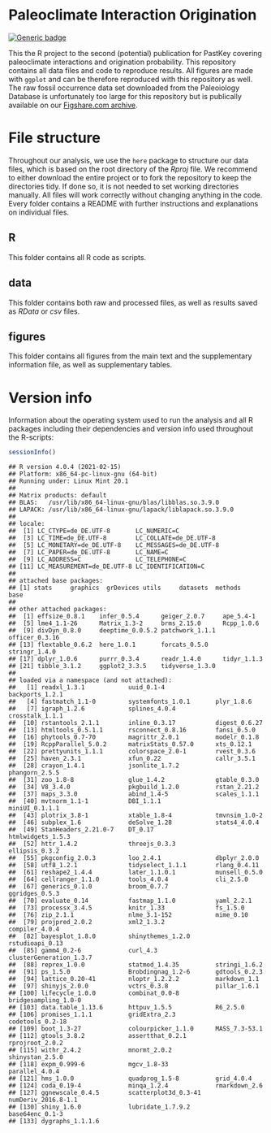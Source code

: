 
<!-- add all libraries before knitting -->

# Paleoclimate Interaction Origination

<!-- badges: start -->

[![Generic
badge](https://img.shields.io/badge/Status-Published-green.svg)](https://shields.io/)
<!-- badges: end -->

This the R project to the second (potential) publication for PastKey
covering paleoclimate interactions and origination probability. This
repository contains all data files and code to reproduce results. All
figures are made with `ggplot` and can be therefore reproduced with this
repository as well. The raw fossil occurrence data set downloaded from
the Paleoiology Database is unfortunately too large for this repository
but is publically available on our [Figshare.com
archive](https://figshare.com/articles/dataset/Raw_fossil_data/14528925).

# File structure

Throughout our analysis, we use the `here` package to structure our data
files, which is based on the root directory of the *Rproj* file. We
recommend to either download the entire project or to fork the
repository to keep the directories tidy. If done so, it is not needed to
set working directories manually. All files will work correctly without
changing anything in the code. Every folder contains a README with
further instructions and explanations on individual files.

## R

This folder contains all R code as scripts.

## data

This folder contains both raw and processed files, as well as results
saved as *RData* or *csv* files.

## figures

This folder contains all figures from the main text and the
supplementary information file, as well as supplementary tables.

# Version info

Information about the operating system used to run the analysis and all
R packages including their dependencies and version info used throughout
the R-scripts:

``` r
sessionInfo()
```

    ## R version 4.0.4 (2021-02-15)
    ## Platform: x86_64-pc-linux-gnu (64-bit)
    ## Running under: Linux Mint 20.1
    ## 
    ## Matrix products: default
    ## BLAS:   /usr/lib/x86_64-linux-gnu/blas/libblas.so.3.9.0
    ## LAPACK: /usr/lib/x86_64-linux-gnu/lapack/liblapack.so.3.9.0
    ## 
    ## locale:
    ##  [1] LC_CTYPE=de_DE.UTF-8       LC_NUMERIC=C              
    ##  [3] LC_TIME=de_DE.UTF-8        LC_COLLATE=de_DE.UTF-8    
    ##  [5] LC_MONETARY=de_DE.UTF-8    LC_MESSAGES=de_DE.UTF-8   
    ##  [7] LC_PAPER=de_DE.UTF-8       LC_NAME=C                 
    ##  [9] LC_ADDRESS=C               LC_TELEPHONE=C            
    ## [11] LC_MEASUREMENT=de_DE.UTF-8 LC_IDENTIFICATION=C       
    ## 
    ## attached base packages:
    ## [1] stats     graphics  grDevices utils     datasets  methods   base     
    ## 
    ## other attached packages:
    ##  [1] effsize_0.8.1    infer_0.5.4      geiger_2.0.7     ape_5.4-1       
    ##  [5] lme4_1.1-26      Matrix_1.3-2     brms_2.15.0      Rcpp_1.0.6      
    ##  [9] divDyn_0.8.0     deeptime_0.0.5.2 patchwork_1.1.1  officer_0.3.16  
    ## [13] flextable_0.6.2  here_1.0.1       forcats_0.5.0    stringr_1.4.0   
    ## [17] dplyr_1.0.6      purrr_0.3.4      readr_1.4.0      tidyr_1.1.3     
    ## [21] tibble_3.1.2     ggplot2_3.3.5    tidyverse_1.3.0 
    ## 
    ## loaded via a namespace (and not attached):
    ##   [1] readxl_1.3.1            uuid_0.1-4              backports_1.2.1        
    ##   [4] fastmatch_1.1-0         systemfonts_1.0.1       plyr_1.8.6             
    ##   [7] igraph_1.2.6            splines_4.0.4           crosstalk_1.1.1        
    ##  [10] rstantools_2.1.1        inline_0.3.17           digest_0.6.27          
    ##  [13] htmltools_0.5.1.1       rsconnect_0.8.16        fansi_0.5.0            
    ##  [16] phytools_0.7-70         magrittr_2.0.1          modelr_0.1.8           
    ##  [19] RcppParallel_5.0.2      matrixStats_0.57.0      xts_0.12.1             
    ##  [22] prettyunits_1.1.1       colorspace_2.0-1        rvest_0.3.6            
    ##  [25] haven_2.3.1             xfun_0.22               callr_3.5.1            
    ##  [28] crayon_1.4.1            jsonlite_1.7.2          phangorn_2.5.5         
    ##  [31] zoo_1.8-8               glue_1.4.2              gtable_0.3.0           
    ##  [34] V8_3.4.0                pkgbuild_1.2.0          rstan_2.21.2           
    ##  [37] maps_3.3.0              abind_1.4-5             scales_1.1.1           
    ##  [40] mvtnorm_1.1-1           DBI_1.1.1               miniUI_0.1.1.1         
    ##  [43] plotrix_3.8-1           xtable_1.8-4            tmvnsim_1.0-2          
    ##  [46] subplex_1.6             deSolve_1.28            stats4_4.0.4           
    ##  [49] StanHeaders_2.21.0-7    DT_0.17                 htmlwidgets_1.5.3      
    ##  [52] httr_1.4.2              threejs_0.3.3           ellipsis_0.3.2         
    ##  [55] pkgconfig_2.0.3         loo_2.4.1               dbplyr_2.0.0           
    ##  [58] utf8_1.2.1              tidyselect_1.1.1        rlang_0.4.11           
    ##  [61] reshape2_1.4.4          later_1.1.0.1           munsell_0.5.0          
    ##  [64] cellranger_1.1.0        tools_4.0.4             cli_2.5.0              
    ##  [67] generics_0.1.0          broom_0.7.7             ggridges_0.5.3         
    ##  [70] evaluate_0.14           fastmap_1.1.0           yaml_2.2.1             
    ##  [73] processx_3.4.5          knitr_1.33              fs_1.5.0               
    ##  [76] zip_2.1.1               nlme_3.1-152            mime_0.10              
    ##  [79] projpred_2.0.2          xml2_1.3.2              compiler_4.0.4         
    ##  [82] bayesplot_1.8.0         shinythemes_1.2.0       rstudioapi_0.13        
    ##  [85] gamm4_0.2-6             curl_4.3                clusterGeneration_1.3.7
    ##  [88] reprex_1.0.0            statmod_1.4.35          stringi_1.6.2          
    ##  [91] ps_1.5.0                Brobdingnag_1.2-6       gdtools_0.2.3          
    ##  [94] lattice_0.20-41         nloptr_1.2.2.2          markdown_1.1           
    ##  [97] shinyjs_2.0.0           vctrs_0.3.8             pillar_1.6.1           
    ## [100] lifecycle_1.0.0         combinat_0.0-8          bridgesampling_1.0-0   
    ## [103] data.table_1.13.6       httpuv_1.5.5            R6_2.5.0               
    ## [106] promises_1.1.1          gridExtra_2.3           codetools_0.2-18       
    ## [109] boot_1.3-27             colourpicker_1.1.0      MASS_7.3-53.1          
    ## [112] gtools_3.8.2            assertthat_0.2.1        rprojroot_2.0.2        
    ## [115] withr_2.4.2             mnormt_2.0.2            shinystan_2.5.0        
    ## [118] expm_0.999-6            mgcv_1.8-33             parallel_4.0.4         
    ## [121] hms_1.0.0               quadprog_1.5-8          grid_4.0.4             
    ## [124] coda_0.19-4             minqa_1.2.4             rmarkdown_2.6          
    ## [127] ggnewscale_0.4.5        scatterplot3d_0.3-41    numDeriv_2016.8-1.1    
    ## [130] shiny_1.6.0             lubridate_1.7.9.2       base64enc_0.1-3        
    ## [133] dygraphs_1.1.1.6
